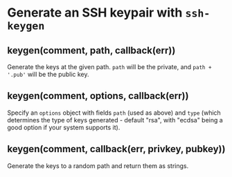 # Generate an SSH keypair with `ssh-keygen`

## keygen(comment, path, callback(err))
Generate the keys at the given path. `path` will be the private, and
`path + '.pub'` will be the public key.

## keygen(comment, options, callback(err))
Specify an `options` object with fields `path` (used as above) and `type` (which
determines the type of keys generated - default "rsa", with "ecdsa" being a good
option if your system supports it).

## keygen(comment, callback(err, privkey, pubkey))
Generate the keys to a random path and return them as strings.
